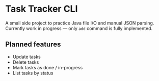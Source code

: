 # Task Tracker CLI

A small side project to practice Java file I/O and manual JSON parsing.  
Currently work in progress — only `add` command is fully implemented.

## Planned features
- Update tasks
- Delete tasks
- Mark tasks as done / in-progress
- List tasks by status
